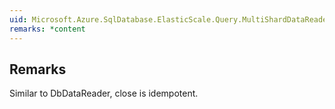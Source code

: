 ```yaml
---  
uid: Microsoft.Azure.SqlDatabase.ElasticScale.Query.MultiShardDataReader.Close  
remarks: *content  
---  
```

  
## Remarks  
 Similar to DbDataReader, close is idempotent.
